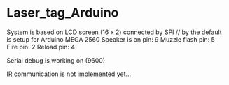# Laser_tag_Arduino
System is based on LCD screen (16 x 2) connected by SPI // by the default is setup for Arduino MEGA 2560
Speaker is on pin: 9
Muzzle flash pin: 5
Fire pin: 2
Reload pin: 4

Serial debug is working on (9600)

IR communication  is not implemented yet...
